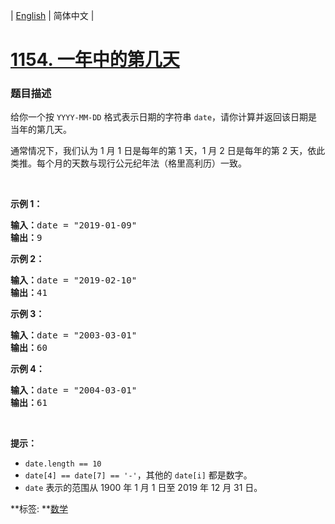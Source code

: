 | [English](README_EN.md) | 简体中文 |

# [1154. 一年中的第几天](https://leetcode-cn.com/problems/day-of-the-year)
 ### 题目描述
<p>给你一个按 <code>YYYY-MM-DD</code> 格式表示日期的字符串&nbsp;<code>date</code>，请你计算并返回该日期是当年的第几天。</p>

<p>通常情况下，我们认为 1 月 1 日是每年的第 1 天，1 月 2 日是每年的第 2 天，依此类推。每个月的天数与现行公元纪年法（格里高利历）一致。</p>

<p>&nbsp;</p>

<p><strong>示例 1：</strong></p>

<pre><strong>输入：</strong>date = &quot;2019-01-09&quot;
<strong>输出：</strong>9
</pre>

<p><strong>示例 2：</strong></p>

<pre><strong>输入：</strong>date = &quot;2019-02-10&quot;
<strong>输出：</strong>41
</pre>

<p><strong>示例 3：</strong></p>

<pre><strong>输入：</strong>date = &quot;2003-03-01&quot;
<strong>输出：</strong>60
</pre>

<p><strong>示例 4：</strong></p>

<pre><strong>输入：</strong>date = &quot;2004-03-01&quot;
<strong>输出：</strong>61</pre>

<p>&nbsp;</p>

<p><strong>提示：</strong></p>

<ul>
	<li><code>date.length == 10</code></li>
	<li><code>date[4] == date[7] == &#39;-&#39;</code>，其他的&nbsp;<code>date[i]</code>&nbsp;都是数字。</li>
	<li><code>date</code> 表示的范围从 1900 年 1 月 1 日至 2019 年 12 月 31 日。</li>
</ul>

**标签:	**[数学](https://leetcode-cn.com/tag/math) 
